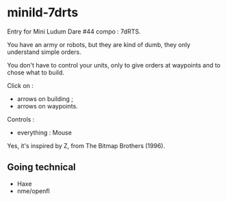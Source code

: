 # minild-7drts

Entry for Mini Ludum Dare #44 compo : 7dRTS.

You have an army or robots, but they are kind of dumb, they only understand simple orders.

You don't have to control your units, only to give orders at waypoints and to chose what to build.

Click on :
* arrows on building ;
* arrows on waypoints.

Controls :
* everything : Mouse

Yes, it's inspired by Z, from The Bitmap Brothers (1996).

## Going technical

* Haxe
* nme/openfl